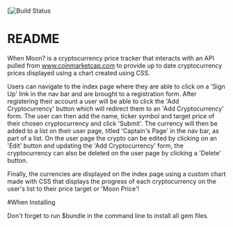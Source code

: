 [![Build Status](https://codeship.com/projects/484d5170-be94-0136-125f-728fb199655f/status?branch=master)

# README

When Moon? is a cryptocurrency price tracker that interacts with an API pulled from www.coinmarketcap.com to provide up to date cryptocurrency prices displayed using a chart created using CSS.

Users can navigate to the index page where they are able to click on a 'Sign Up' link in the nav bar and are brought to a registration form.  After registering their account a user will be able to click the 'Add Cryptocurrency' button which will redirect them to an 'Add Cryptocurrency' form.  The user can then add the name, ticker symbol and target price of their chosen cryptocurrency and click 'Submit'.  The currency will then be added to a list on their user page, titled 'Captain's Page' in the nav bar, as part of a list.  On the user page the crypto can be edited by clicking on an 'Edit' button and updating the 'Add Cryptocurrency' form, the cryptocurrency can also be deleted on the user page by clicking a 'Delete' button.

Finally, the currencies are displayed on the index page using a custom chart made with CSS that displays the progress of each cryptocurrency on the user's list to their price target or 'Moon Price'!

#When Installing

Don't forget to run $bundle in the command line to install all gem files.
